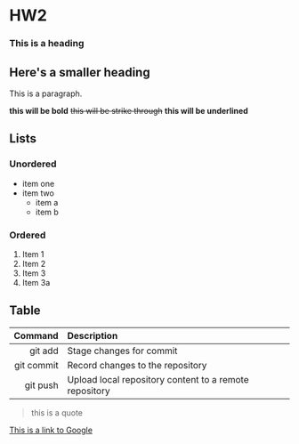 
# HW2

### This is a heading 

## Here's a smaller heading

This is a paragraph.  

**this will be bold**  ~~this will be strike through~~  **this will be underlined**  

## Lists  

### Unordered
+ item one
+ item two
  + item a
  + item b

### Ordered
1. Item 1
2. Item 2
3. Item 3
4. Item 3a

## Table

| Command  | Description |
|----------:|:------------|
| git add  | Stage changes for commit |
| git commit | Record changes to the repository |
| git push  | Upload local repository content to a remote repository |

> this is a quote  

[This is a link to Google](https://www.google.com/)

